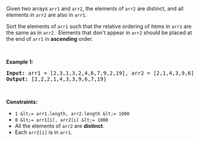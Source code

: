 Given two arrays `` arr1 `` and `` arr2 ``, the elements of `` arr2 `` are distinct, and all elements in `` arr2 `` are also in `` arr1 ``.

Sort the elements of `` arr1 `` such that the relative ordering of items in `` arr1 `` are the same as in `` arr2 ``.&nbsp; Elements that don't appear in `` arr2 `` should be placed at the end of `` arr1 `` in __ascending__ order.

&nbsp;

__Example 1:__

<pre><strong>Input:</strong> arr1 = [2,3,1,3,2,4,6,7,9,2,19], arr2 = [2,1,4,3,9,6]
<strong>Output:</strong> [2,2,2,1,4,3,3,9,6,7,19]
</pre>

&nbsp;

__Constraints:__

*   `` 1 &lt;= arr1.length, arr2.length &lt;= 1000 ``
*   `` 0 &lt;= arr1[i], arr2[i] &lt;= 1000 ``
*   All the elements of `` arr2 `` are __distinct__.
*   Each&nbsp;`` arr2[i] `` is in `` arr1 ``.
